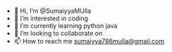 - 👋 Hi, I’m @SumaiyyaMUlla
- 👀 I’m interested in coding 
- 🌱 I’m currently learning python java 
- 💞️ I’m looking to collaborate on 
- 📫 How to reach me sumaiyya786mulla@gmail.com 

<!---
SumaiyyaMUlla/SumaiyyaMUlla is a ✨ special ✨ repository because its `README.md` (this file) appears on your GitHub profile.
You can click the Preview link to take a look at your changes.
--->
